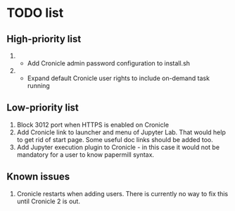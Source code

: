 # TODO list
 
## High-priority list

1. + Add Cronicle admin password configuration to install.sh
1. + Expand default Cronicle user rights to include on-demand task running 

## Low-priority list

1. Block 3012 port when HTTPS is enabled on Cronicle
1. Add Cronicle link to launcher and menu of Jupyter Lab. That would help to get rid of start page. Some useful doc links should be added too.
1. Add Jupyter execution plugin to Cronicle - in this case it would not be mandatory for a user to know papermill syntax.

## Known issues

1. Cronicle restarts when adding users. There is currently no way to fix this until Cronicle 2 is out.